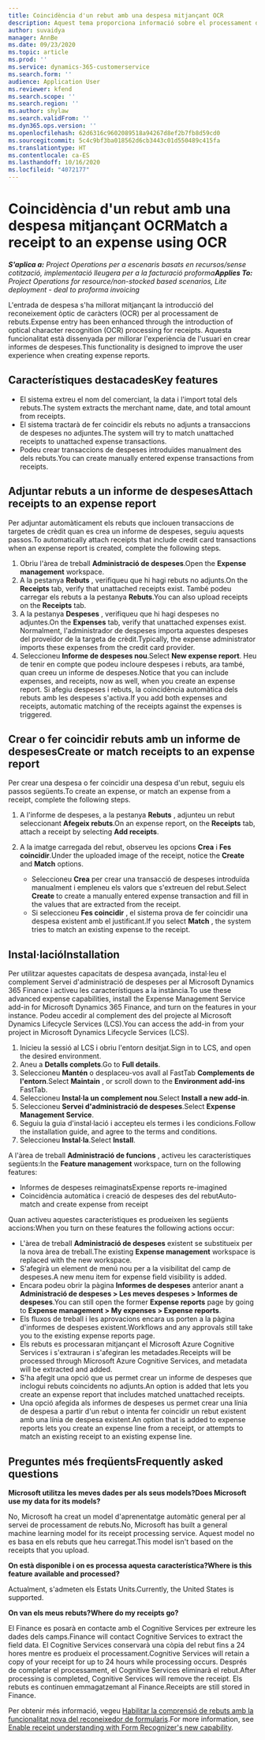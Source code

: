 ```yaml
---
title: Coincidència d'un rebut amb una despesa mitjançant OCR
description: Aquest tema proporciona informació sobre el processament del reconeixement òptic de caràcters (OCR) per als rebuts.
author: suvaidya
manager: AnnBe
ms.date: 09/23/2020
ms.topic: article
ms.prod: ''
ms.service: dynamics-365-customerservice
ms.search.form: ''
audience: Application User
ms.reviewer: kfend
ms.search.scope: ''
ms.search.region: ''
ms.author: shylaw
ms.search.validFrom: ''
ms.dyn365.ops.version: ''
ms.openlocfilehash: 62d6316c9602089518a94267d8ef2b7fb8d59cd0
ms.sourcegitcommit: 5c4c9bf3ba018562d6cb3443c01d550489c415fa
ms.translationtype: HT
ms.contentlocale: ca-ES
ms.lasthandoff: 10/16/2020
ms.locfileid: "4072177"
---
```

# <a name="match-a-receipt-to-an-expense-using-ocr"></a><span data-ttu-id="453ca-103">Coincidència d'un rebut amb una despesa mitjançant OCR</span><span class="sxs-lookup"><span data-stu-id="453ca-103">Match a receipt to an expense using OCR</span></span>

<span data-ttu-id="453ca-104">_**S'aplica a:** Project Operations per a escenaris basats en recursos/sense cotització, implementació lleugera per a la facturació proforma_</span><span class="sxs-lookup"><span data-stu-id="453ca-104">_**Applies To:** Project Operations for resource/non-stocked based scenarios, Lite deployment - deal to proforma invoicing_</span></span>

<span data-ttu-id="453ca-105">L'entrada de despesa s'ha millorat mitjançant la introducció del reconeixement òptic de caràcters (OCR) per al processament de rebuts.</span><span class="sxs-lookup"><span data-stu-id="453ca-105">Expense entry has been enhanced through the introduction of optical character recognition (OCR) processing for receipts.</span></span> <span data-ttu-id="453ca-106">Aquesta funcionalitat està dissenyada per millorar l'experiència de l'usuari en crear informes de despeses.</span><span class="sxs-lookup"><span data-stu-id="453ca-106">This functionality is designed to improve the user experience when creating expense reports.</span></span>

## <a name="key-features"></a><span data-ttu-id="453ca-107">Característiques destacades</span><span class="sxs-lookup"><span data-stu-id="453ca-107">Key features</span></span>

- <span data-ttu-id="453ca-108">El sistema extreu el nom del comerciant, la data i l'import total dels rebuts.</span><span class="sxs-lookup"><span data-stu-id="453ca-108">The system extracts the merchant name, date, and total amount from receipts.</span></span>
- <span data-ttu-id="453ca-109">El sistema tractarà de fer coincidir els rebuts no adjunts a transaccions de despeses no adjuntes.</span><span class="sxs-lookup"><span data-stu-id="453ca-109">The system will try to match unattached receipts to unattached expense transactions.</span></span>
- <span data-ttu-id="453ca-110">Podeu crear transaccions de despeses introduïdes manualment des dels rebuts.</span><span class="sxs-lookup"><span data-stu-id="453ca-110">You can create manually entered expense transactions from receipts.</span></span>

## <a name="attach-receipts-to-an-expense-report"></a><span data-ttu-id="453ca-111">Adjuntar rebuts a un informe de despeses</span><span class="sxs-lookup"><span data-stu-id="453ca-111">Attach receipts to an expense report</span></span>

<span data-ttu-id="453ca-112">Per adjuntar automàticament els rebuts que inclouen transaccions de targetes de crèdit quan es crea un informe de despeses, seguiu aquests passos.</span><span class="sxs-lookup"><span data-stu-id="453ca-112">To automatically attach receipts that include credit card transactions when an expense report is created, complete the following steps.</span></span>

  1. <span data-ttu-id="453ca-113">Obriu l'àrea de treball **Administració de despeses**.</span><span class="sxs-lookup"><span data-stu-id="453ca-113">Open the **Expense management** workspace.</span></span>
  2. <span data-ttu-id="453ca-114">A la pestanya **Rebuts** , verifiqueu que hi hagi rebuts no adjunts.</span><span class="sxs-lookup"><span data-stu-id="453ca-114">On the **Receipts** tab, verify that unattached receipts exist.</span></span> <span data-ttu-id="453ca-115">També podeu carregar els rebuts a la pestanya **Rebuts**.</span><span class="sxs-lookup"><span data-stu-id="453ca-115">You can also upload receipts on the **Receipts** tab.</span></span>
  3. <span data-ttu-id="453ca-116">A la pestanya **Despeses** , verifiqueu que hi hagi despeses no adjuntes.</span><span class="sxs-lookup"><span data-stu-id="453ca-116">On the **Expenses** tab, verify that unattached expenses exist.</span></span> <span data-ttu-id="453ca-117">Normalment, l'administrador de despeses importa aquestes despeses del proveïdor de la targeta de crèdit.</span><span class="sxs-lookup"><span data-stu-id="453ca-117">Typically, the expense administrator imports these expenses from the credit card provider.</span></span>
  4. <span data-ttu-id="453ca-118">Seleccioneu **Informe de despeses nou**.</span><span class="sxs-lookup"><span data-stu-id="453ca-118">Select **New expense report**.</span></span> <span data-ttu-id="453ca-119">Heu de tenir en compte que podeu incloure despeses i rebuts, ara també, quan creeu un informe de despeses.</span><span class="sxs-lookup"><span data-stu-id="453ca-119">Notice that you can include expenses, and receipts, now as well, when you create an expense report.</span></span> <span data-ttu-id="453ca-120">Si afegiu despeses i rebuts, la coincidència automàtica dels rebuts amb les despeses s'activa.</span><span class="sxs-lookup"><span data-stu-id="453ca-120">If you add both expenses and receipts, automatic matching of the receipts against the expenses is triggered.</span></span>

## <a name="create-or-match-receipts-to-an-expense-report"></a><span data-ttu-id="453ca-121">Crear o fer coincidir rebuts amb un informe de despeses</span><span class="sxs-lookup"><span data-stu-id="453ca-121">Create or match receipts to an expense report</span></span>
<span data-ttu-id="453ca-122">Per crear una despesa o fer coincidir una despesa d'un rebut, seguiu els passos següents.</span><span class="sxs-lookup"><span data-stu-id="453ca-122">To create an expense, or match an expense from a receipt, complete the following steps.</span></span>

  1. <span data-ttu-id="453ca-123">A l'informe de despeses, a la pestanya **Rebuts** , adjunteu un rebut seleccionant **Afegeix rebuts**.</span><span class="sxs-lookup"><span data-stu-id="453ca-123">On an expense report, on the **Receipts** tab, attach a receipt by selecting **Add receipts**.</span></span>
  2. <span data-ttu-id="453ca-124">A la imatge carregada del rebut, observeu les opcions **Crea** i **Fes coincidir**.</span><span class="sxs-lookup"><span data-stu-id="453ca-124">Under the uploaded image of the receipt, notice the **Create** and **Match** options.</span></span>

      - <span data-ttu-id="453ca-125">Seleccioneu **Crea** per crear una transacció de despeses introduïda manualment i empleneu els valors que s'extreuen del rebut.</span><span class="sxs-lookup"><span data-stu-id="453ca-125">Select **Create** to create a manually entered expense transaction and fill in the values that are extracted from the receipt.</span></span>
      - <span data-ttu-id="453ca-126">Si seleccioneu **Fes coincidir** , el sistema prova de fer coincidir una despesa existent amb el justificant.</span><span class="sxs-lookup"><span data-stu-id="453ca-126">If you select **Match** , the system tries to match an existing expense to the receipt.</span></span>

## <a name="installation"></a><span data-ttu-id="453ca-127">Instal·lació</span><span class="sxs-lookup"><span data-stu-id="453ca-127">Installation</span></span>

<span data-ttu-id="453ca-128">Per utilitzar aquestes capacitats de despesa avançada, instal·leu el complement Servei d'administració de despeses per al Microsoft Dynamics 365 Finance i activeu les característiques a la instància.</span><span class="sxs-lookup"><span data-stu-id="453ca-128">To use these advanced expense capabilities, install the Expense Management Service add-in for Microsoft Dynamics 365 Finance, and turn on the features in your instance.</span></span> <span data-ttu-id="453ca-129">Podeu accedir al complement des del projecte al Microsoft Dynamics Lifecycle Services (LCS).</span><span class="sxs-lookup"><span data-stu-id="453ca-129">You can access the add-in from your project in Microsoft Dynamics Lifecycle Services (LCS).</span></span>

1. <span data-ttu-id="453ca-130">Inicieu la sessió al LCS i obriu l'entorn desitjat.</span><span class="sxs-lookup"><span data-stu-id="453ca-130">Sign in to LCS, and open the desired environment.</span></span>
2. <span data-ttu-id="453ca-131">Aneu a **Detalls complets**.</span><span class="sxs-lookup"><span data-stu-id="453ca-131">Go to **Full details**.</span></span>
3. <span data-ttu-id="453ca-132">Seleccioneu **Mantén** o desplaceu-vos avall al FastTab **Complements de l'entorn**.</span><span class="sxs-lookup"><span data-stu-id="453ca-132">Select **Maintain** , or scroll down to the **Environment add-ins** FastTab.</span></span>
4. <span data-ttu-id="453ca-133">Seleccioneu **Instal·la un complement nou**.</span><span class="sxs-lookup"><span data-stu-id="453ca-133">Select **Install a new add-in**.</span></span>
5. <span data-ttu-id="453ca-134">Seleccioneu **Servei d'administració de despeses**.</span><span class="sxs-lookup"><span data-stu-id="453ca-134">Select **Expense Management Service**.</span></span>
6. <span data-ttu-id="453ca-135">Seguiu la guia d'instal·lació i accepteu els termes i les condicions.</span><span class="sxs-lookup"><span data-stu-id="453ca-135">Follow the installation guide, and agree to the terms and conditions.</span></span>
7. <span data-ttu-id="453ca-136">Seleccioneu **Instal·la**.</span><span class="sxs-lookup"><span data-stu-id="453ca-136">Select **Install**.</span></span>

<span data-ttu-id="453ca-137">A l'àrea de treball **Administració de funcions** , activeu les característiques següents:</span><span class="sxs-lookup"><span data-stu-id="453ca-137">In the **Feature management** workspace, turn on the following features:</span></span>

- <span data-ttu-id="453ca-138">Informes de despeses reimaginats</span><span class="sxs-lookup"><span data-stu-id="453ca-138">Expense reports re-imagined</span></span>
- <span data-ttu-id="453ca-139">Coincidència automàtica i creació de despeses des del rebut</span><span class="sxs-lookup"><span data-stu-id="453ca-139">Auto-match and create expense from receipt</span></span>

<span data-ttu-id="453ca-140">Quan activeu aquestes característiques es produeixen les següents accions:</span><span class="sxs-lookup"><span data-stu-id="453ca-140">When you turn on these features the following actions occur:</span></span>

- <span data-ttu-id="453ca-141">L'àrea de treball **Administració de despeses** existent se substitueix per la nova àrea de treball.</span><span class="sxs-lookup"><span data-stu-id="453ca-141">The existing **Expense management** workspace is replaced with the new workspace.</span></span>
- <span data-ttu-id="453ca-142">S'afegirà un element de menú nou per a la visibilitat del camp de despeses.</span><span class="sxs-lookup"><span data-stu-id="453ca-142">A new menu item for expense field visibility is added.</span></span>
- <span data-ttu-id="453ca-143">Encara podeu obrir la pàgina **Informes de despeses** anterior anant a **Administració de despeses > Les meves despeses > Informes de despeses**.</span><span class="sxs-lookup"><span data-stu-id="453ca-143">You can still open the former **Expense reports** page by going to **Expense management > My expenses > Expense reports**.</span></span>
- <span data-ttu-id="453ca-144">Els fluxos de treball i les aprovacions encara us porten a la pàgina d'informes de despeses existent.</span><span class="sxs-lookup"><span data-stu-id="453ca-144">Workflows and any approvals still take you to the existing expense reports page.</span></span>
- <span data-ttu-id="453ca-145">Els rebuts es processaran mitjançant el Microsoft Azure Cognitive Services i s'extrauran i s'afegiran les metadades.</span><span class="sxs-lookup"><span data-stu-id="453ca-145">Receipts will be processed through Microsoft Azure Cognitive Services, and metadata will be extracted and added.</span></span>
- <span data-ttu-id="453ca-146">S'ha afegit una opció que us permet crear un informe de despeses que inclogui rebuts coincidents no adjunts.</span><span class="sxs-lookup"><span data-stu-id="453ca-146">An option is added that lets you create an expense report that includes matched unattached receipts.</span></span>
- <span data-ttu-id="453ca-147">Una opció afegida als informes de despeses us permet crear una línia de despesa a partir d'un rebut o intenta fer coincidir un rebut existent amb una línia de despesa existent.</span><span class="sxs-lookup"><span data-stu-id="453ca-147">An option that is added to expense reports lets you create an expense line from a receipt, or attempts to match an existing receipt to an existing expense line.</span></span>

## <a name="frequently-asked-questions"></a><span data-ttu-id="453ca-148">Preguntes més freqüents</span><span class="sxs-lookup"><span data-stu-id="453ca-148">Frequently asked questions</span></span>

<span data-ttu-id="453ca-149">**Microsoft utilitza les meves dades per als seus models?**</span><span class="sxs-lookup"><span data-stu-id="453ca-149">**Does Microsoft use my data for its models?**</span></span>

<span data-ttu-id="453ca-150">No, Microsoft ha creat un model d'aprenentatge automàtic general per al servei de processament de rebuts.</span><span class="sxs-lookup"><span data-stu-id="453ca-150">No, Microsoft has built a general machine learning model for its receipt processing service.</span></span> <span data-ttu-id="453ca-151">Aquest model no es basa en els rebuts que heu carregat.</span><span class="sxs-lookup"><span data-stu-id="453ca-151">This model isn't based on the receipts that you upload.</span></span>

<span data-ttu-id="453ca-152">**On està disponible i on es processa aquesta característica?**</span><span class="sxs-lookup"><span data-stu-id="453ca-152">**Where is this feature available and processed?**</span></span>

<span data-ttu-id="453ca-153">Actualment, s'admeten els Estats Units.</span><span class="sxs-lookup"><span data-stu-id="453ca-153">Currently, the United States is supported.</span></span>

<span data-ttu-id="453ca-154">**On van els meus rebuts?**</span><span class="sxs-lookup"><span data-stu-id="453ca-154">**Where do my receipts go?**</span></span>

<span data-ttu-id="453ca-155">El Finance es posarà en contacte amb el Cognitive Services per extreure les dades dels camps.</span><span class="sxs-lookup"><span data-stu-id="453ca-155">Finance will contact Cognitive Services to extract the field data.</span></span> <span data-ttu-id="453ca-156">El Cognitive Services conservarà una còpia del rebut fins a 24 hores mentre es produeix el processament.</span><span class="sxs-lookup"><span data-stu-id="453ca-156">Cognitive Services will retain a copy of your receipt for up to 24 hours while processing occurs.</span></span> <span data-ttu-id="453ca-157">Després de completar el processament, el Cognitive Services eliminarà el rebut.</span><span class="sxs-lookup"><span data-stu-id="453ca-157">After processing is completed, Cognitive Services will remove the receipt.</span></span> <span data-ttu-id="453ca-158">Els rebuts es continuen emmagatzemant al Finance.</span><span class="sxs-lookup"><span data-stu-id="453ca-158">Receipts are still stored in Finance.</span></span>

<span data-ttu-id="453ca-159">Per obtenir més informació, vegeu [Habilitar la comprensió de rebuts amb la funcionalitat nova del reconeixedor de formularis](https://azure.microsoft.com/blog/enable-receipt-understanding-with-form-recognizer-s-new-capability/).</span><span class="sxs-lookup"><span data-stu-id="453ca-159">For more information, see [Enable receipt understanding with Form Recognizer's new capability](https://azure.microsoft.com/blog/enable-receipt-understanding-with-form-recognizer-s-new-capability/).</span></span>

